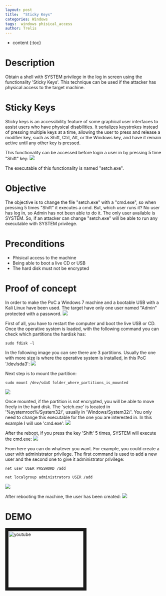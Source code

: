 ```yaml
---
layout: post
title:  "Sticky Keys"
categories: Windows 
tags:  windows phisical_access
author: Trelis
---
```


* content
{:toc}

# Description
Obtain a shell with SYSTEM privilege in the log in screen using the functionality 'Sticky Keys'. This technique can be used if the attacker has physical access to the target machine.



# Sticky Keys
Sticky keys is an accessibility feature of some graphical user interfaces to assist users who have physical disabilities. It serializes keystrokes instead of pressing multiple keys at a time, allowing the user to press and release a modifier key, such as Shift, Ctrl, Alt, or the Windows key, and have it remain active until any other key is pressed.

This functionality can be accessed before login a user in by pressing 5 time "Shift" key:
![](https://raw.githubusercontent.com/LordATM/lordatm.github.io/master/img/2018-01-20-Sticky%20Keys/loginPage_stickyKeys.PNG)

The executable of this functionality is named "setch.exe".

# Objective
The objective is to change the file "setch.exe" with a "cmd.exe", so when pressing 5 times "Shift" it executes a cmd. But, which user runs it?
No user has log in, so Admin has not been able to do it. The only user available is SYSTEM. So, if an attacker can change "setch.exe" will be able to run any executable with SYSTEM privilege.

# Preconditions
* Phisical access to the machine 
* Being able to boot a live CD or USB
* The hard disk must not be encrypted

# Proof of concept
In order to make the PoC a Windows 7 machine and a bootable USB with a Kali Linux have been used. The target have only one user named "Admin" protected with a password.
![](https://raw.githubusercontent.com/LordATM/lordatm.github.io/master/img/2018-01-20-Sticky%20Keys/login_page.PNG)


First of all, you have to restart the computer and boot the live USB or CD. Once the operative system is loaded, with the following command you can check which partitions the hardisk has:
```
sudo fdisk -l
```

In the following image you can see there are 3 partitions. Usually the one with more size is where the operative system is installed, in this PoC '/dev/sda3':
![](https://raw.githubusercontent.com/LordATM/lordatm.github.io/master/img/2018-01-20-Sticky%20Keys/kali_fdisk.PNG)

Next step is to mount the partition:
```
sudo mount /dev/sdaX folder_where_partitions_is_mounted
```
![](https://raw.githubusercontent.com/LordATM/lordatm.github.io/master/img/2018-01-20-Sticky%20Keys/kali_mount.PNG)

Once mounted, if the partition is not encrypted, you will be able to move freely in the hard disk. 
The 'setch.exe' is located in '%systemroot%/System32/', usually in 'Windows/System32/'. You only need to change this executable for the one you are interested in. In this example I will use 'cmd.exe':
![](https://raw.githubusercontent.com/LordATM/lordatm.github.io/master/img/2018-01-20-Sticky%20Keys/kali_cmd.PNG)

After the reboot, if you press the key 'Shift' 5 times, SYSTEM will execute the cmd.exe:
![](https://raw.githubusercontent.com/LordATM/lordatm.github.io/master/img/2018-01-20-Sticky%20Keys/loginPage_systemCMD.PNG)

From here you can do whatever you want. For example, you could create a user with administrator privilege. The first command is used to add a new user and the second one to give it administrator privilege:
```
net user USER PASSWORD /add
```
```
net localgroup administrators USER /add
```
![](https://raw.githubusercontent.com/LordATM/lordatm.github.io/master/img/2018-01-20-Sticky%20Keys/loginPage_addAdminUser.PNG)

After rebooting the machine, the user has been created:
![](https://raw.githubusercontent.com/LordATM/lordatm.github.io/master/img/2018-01-20-Sticky%20Keys/hacked.PNG)

# DEMO
<a href="http://www.youtube.com/watch?feature=player_embedded&v=https://youtu.be/aW_9QE5isvk" target="_blank"><img src="https://raw.githubusercontent.com/LordATM/lordatm.github.io/master/img/2018-01-20-Sticky%20Keys/loginPage_systemCMD.PNG" 
alt="youtube" width="240" height="180" border="10" /></a>